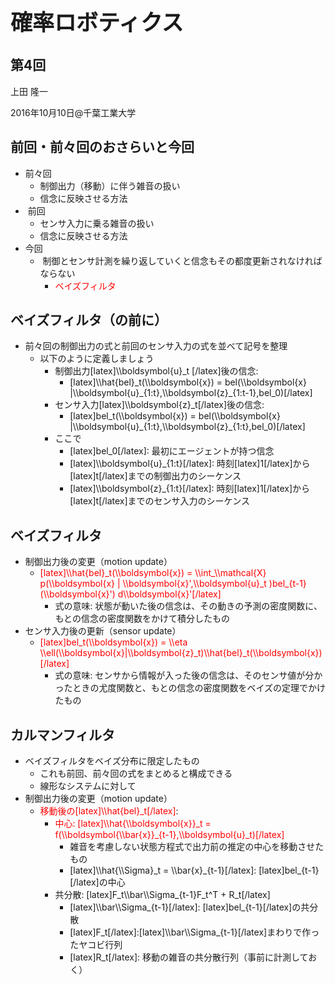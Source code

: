 <h1 style="font-size: 250%;">確率ロボティクス</h1>
<h2>第4回</h2>
上田 隆一

2016年10月10日\@千葉工業大学

<!--nextpage-->
<h2>前回・前々回のおさらいと今回</h2>
<ul>
 	<li>前々回
<ul>
 	<li>制御出力（移動）に伴う雑音の扱い</li>
 	<li>信念に反映させる方法</li>
</ul>
</li>
 	<li> 前回
<ul>
 	<li>センサ入力に乗る雑音の扱い</li>
 	<li>信念に反映させる方法</li>
</ul>
</li>
 	<li>今回
<ul>
 	<li> 制御とセンサ計測を繰り返していくと信念もその都度更新されなければならない
<ul>
 	<li><span style="color: #ff0000;">ベイズフィルタ</span></li>
</ul>
</li>
</ul>
</li>
</ul>
<h2><!--nextpage--></h2>
<h2>ベイズフィルタ（の前に）</h2>
<ul>
 	<li>前々回の制御出力の式と前回のセンサ入力の式を並べて記号を整理
<ul>
 	<li>以下のように定義しましょう
<ul>
 	<li>制御出力[latex]\\boldsymbol{u}_t [/latex]後の信念:
<ul>
 	<li>[latex]\\hat{bel}_t(\\boldsymbol{x}) = bel(\\boldsymbol{x} |\\boldsymbol{u}_{1:t},\\boldsymbol{z}_{1:t-1},bel_0)[/latex]</li>
</ul>
</li>
 	<li>センサ入力[latex]\\boldsymbol{z}_t[/latex]後の信念:
<ul>
 	<li>[latex]bel_t(\\boldsymbol{x}) = bel(\\boldsymbol{x} |\\boldsymbol{u}_{1:t},\\boldsymbol{z}_{1:t},bel_0)[/latex]</li>
</ul>
</li>
 	<li>ここで
<ul>
 	<li>[latex]bel_0[/latex]: 最初にエージェントが持つ信念</li>
 	<li>[latex]\\boldsymbol{u}_{1:t}[/latex]: 時刻[latex]1[/latex]から[latex]t[/latex]までの制御出力のシーケンス</li>
 	<li>[latex]\\boldsymbol{z}_{1:t}[/latex]: 時刻[latex]1[/latex]から[latex]t[/latex]までのセンサ入力のシーケンス</li>
</ul>
</li>
</ul>
</li>
</ul>
</li>
</ul>
<h2><!--nextpage--></h2>
<h2>ベイズフィルタ</h2>
<ul>
 	<li>制御出力後の変更（motion update）
<ul>
 	<li><span style="color: #ff0000;">[latex]\\hat{bel}_t(\\boldsymbol{x}) = \\int_\\mathcal{X} p(\\boldsymbol{x} | \\boldsymbol{x}',\\boldsymbol{u}_t )bel_{t-1}(\\boldsymbol{x}') d\\boldsymbol{x}'[/latex]</span>
<ul>
 	<li>式の意味: 状態が動いた後の信念は、その動きの予測の密度関数に、もとの信念の密度関数をかけて積分したもの</li>
</ul>
</li>
</ul>
</li>
 	<li>センサ入力後の更新（sensor update）
<ul>
 	<li><span style="color: #ff0000;">[latex]bel_t(\\boldsymbol{x}) = \\eta \\ell(\\boldsymbol{x}|\\boldsymbol{z}_t)\\hat{bel}_t(\\boldsymbol{x})[/latex]</span>
<ul>
 	<li>式の意味: センサから情報が入った後の信念は、そのセンサ値が分かったときの尤度関数と、もとの信念の密度関数をベイズの定理でかけたもの</li>
</ul>
</li>
</ul>
</li>
</ul>
<h2><!--nextpage--></h2>
<h2>カルマンフィルタ</h2>
<ul>
 	<li>ベイズフィルタをベイズ分布に限定したもの
<ul>
 	<li>これも前回、前々回の式をまとめると構成できる</li>
 	<li>線形なシステムに対して</li>
</ul>
</li>
 	<li>制御出力後の変更（motion update）
<ul>
 	<li><span style="color: #ff0000;">移動後の[latex]\\hat{bel}_t[/latex]</span>:
<ul>
 	<li><span style="color: #ff0000;">中心: [latex]\\hat{\\boldsymbol{x}}_t = f(\\boldsymbol{\\bar{x}}_{t-1},\\boldsymbol{u}_t)[/latex]</span>
<ul>
 	<li>雑音を考慮しない状態方程式で出力前の推定の中心を移動させたもの</li>
 	<li>[latex]\\hat{\\Sigma}_t = \\bar{x}_{t-1}[/latex]: [latex]bel_{t-1}[/latex]の中心</li>
</ul>
</li>
 	<li>共分散: [latex]F_t\\bar\\Sigma_{t-1}F_t^T + R_t[/latex]
<ul>
 	<li>[latex]\\bar\\Sigma_{t-1}[/latex]: [latex]bel_{t-1}[/latex]の共分散</li>
 	<li>[latex]F_t[/latex]:[latex]\\bar\\Sigma_{t-1}[/latex]まわりで作ったヤコビ行列</li>
 	<li>[latex]R_t[/latex]: 移動の雑音の共分散行列（事前に計測しておく）</li>
</ul>
</li>
</ul>
</li>
</ul>
</li>
</ul>

